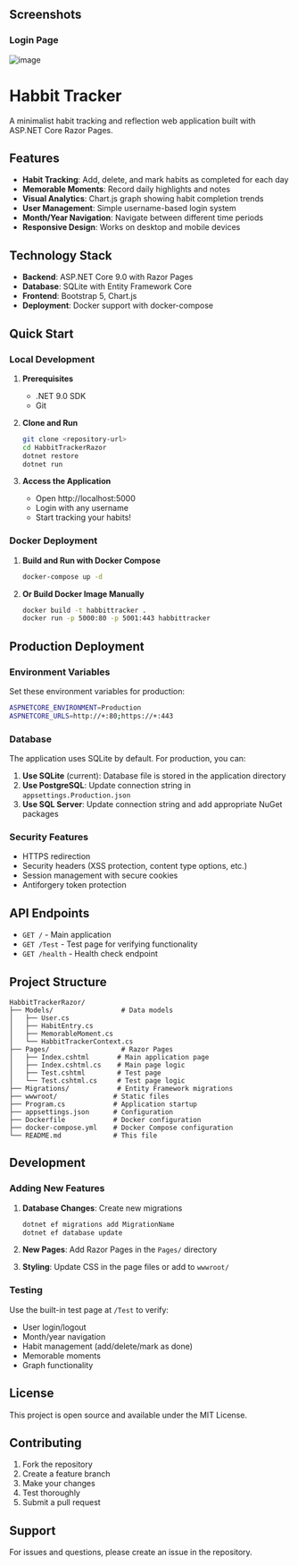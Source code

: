 ## Screenshots

   ### Login Page
![image](https://github.com/user-attachments/assets/ce446743-927f-4646-a051-99c59c2610cd)












# Habbit Tracker

A minimalist habit tracking and reflection web application built with ASP.NET Core Razor Pages.

## Features

- **Habit Tracking**: Add, delete, and mark habits as completed for each day
- **Memorable Moments**: Record daily highlights and notes
- **Visual Analytics**: Chart.js graph showing habit completion trends
- **User Management**: Simple username-based login system
- **Month/Year Navigation**: Navigate between different time periods
- **Responsive Design**: Works on desktop and mobile devices

## Technology Stack

- **Backend**: ASP.NET Core 9.0 with Razor Pages
- **Database**: SQLite with Entity Framework Core
- **Frontend**: Bootstrap 5, Chart.js
- **Deployment**: Docker support with docker-compose

## Quick Start

### Local Development

1. **Prerequisites**
   - .NET 9.0 SDK
   - Git

2. **Clone and Run**
   ```bash
   git clone <repository-url>
   cd HabbitTrackerRazor
   dotnet restore
   dotnet run
   ```

3. **Access the Application**
   - Open http://localhost:5000
   - Login with any username
   - Start tracking your habits!

### Docker Deployment

1. **Build and Run with Docker Compose**
   ```bash
   docker-compose up -d
   ```

2. **Or Build Docker Image Manually**
   ```bash
   docker build -t habbittracker .
   docker run -p 5000:80 -p 5001:443 habbittracker
   ```

## Production Deployment

### Environment Variables

Set these environment variables for production:

```bash
ASPNETCORE_ENVIRONMENT=Production
ASPNETCORE_URLS=http://+:80;https://+:443
```

### Database

The application uses SQLite by default. For production, you can:

1. **Use SQLite** (current): Database file is stored in the application directory
2. **Use PostgreSQL**: Update connection string in `appsettings.Production.json`
3. **Use SQL Server**: Update connection string and add appropriate NuGet packages

### Security Features

- HTTPS redirection
- Security headers (XSS protection, content type options, etc.)
- Session management with secure cookies
- Antiforgery token protection

## API Endpoints

- `GET /` - Main application
- `GET /Test` - Test page for verifying functionality
- `GET /health` - Health check endpoint

## Project Structure

```
HabbitTrackerRazor/
├── Models/                 # Data models
│   ├── User.cs
│   ├── HabitEntry.cs
│   ├── MemorableMoment.cs
│   └── HabbitTrackerContext.cs
├── Pages/                  # Razor Pages
│   ├── Index.cshtml       # Main application page
│   ├── Index.cshtml.cs    # Main page logic
│   ├── Test.cshtml        # Test page
│   └── Test.cshtml.cs     # Test page logic
├── Migrations/            # Entity Framework migrations
├── wwwroot/              # Static files
├── Program.cs            # Application startup
├── appsettings.json      # Configuration
├── Dockerfile            # Docker configuration
├── docker-compose.yml    # Docker Compose configuration
└── README.md             # This file
```

## Development

### Adding New Features

1. **Database Changes**: Create new migrations
   ```bash
   dotnet ef migrations add MigrationName
   dotnet ef database update
   ```

2. **New Pages**: Add Razor Pages in the `Pages/` directory

3. **Styling**: Update CSS in the page files or add to `wwwroot/`

### Testing

Use the built-in test page at `/Test` to verify:
- User login/logout
- Month/year navigation
- Habit management (add/delete/mark as done)
- Memorable moments
- Graph functionality

## License

This project is open source and available under the MIT License.

## Contributing

1. Fork the repository
2. Create a feature branch
3. Make your changes
4. Test thoroughly
5. Submit a pull request

## Support

For issues and questions, please create an issue in the repository. 
